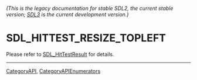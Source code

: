 ###### (This is the legacy documentation for stable SDL2, the current stable version; [SDL3](https://wiki.libsdl.org/SDL3/) is the current development version.)
# SDL_HITTEST_RESIZE_TOPLEFT

Please refer to [SDL_HitTestResult](SDL_HitTestResult) for details.

----
[CategoryAPI](CategoryAPI), [CategoryAPIEnumerators](CategoryAPIEnumerators)

